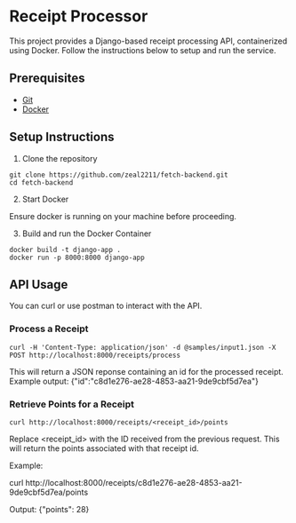 # Receipt Processor
This project provides a Django-based receipt processing API, containerized using Docker. Follow the instructions below to setup and run the service.

## Prerequisites

- [Git](https://git-scm.com/downloads)
- [Docker](https://www.docker.com/products/docker-desktop/)

## Setup Instructions

1. Clone the repository
```
git clone https://github.com/zeal2211/fetch-backend.git
cd fetch-backend
```

2. Start Docker

Ensure docker is running on your machine before proceeding.

3. Build and run the Docker Container
```
docker build -t django-app .
docker run -p 8000:8000 django-app
```

 ## API Usage

 You can curl or use postman to interact with the API.

 ### Process a Receipt

`curl -H 'Content-Type: application/json' -d @samples/input1.json -X POST http://localhost:8000/receipts/process`

This will return a JSON reponse containing an id for the processed receipt. 
Example output: {"id":"c8d1e276-ae28-4853-aa21-9de9cbf5d7ea"}

### Retrieve Points for a Receipt

`curl http://localhost:8000/receipts/<receipt_id>/points`

Replace <receipt_id> with the ID received from the previous request.
This will return the points associated with that receipt id.

Example:

curl http://localhost:8000/receipts/c8d1e276-ae28-4853-aa21-9de9cbf5d7ea/points

Output:
{"points": 28}


